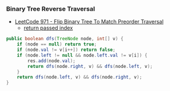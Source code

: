 ### Binary Tree Reverse Traversal
- [LeetCode 971 - Flip Binary Tree To Match Preorder Traversal](https://leetcode.com/problems/flip-binary-tree-to-match-preorder-traversal/discuss/214216/JavaC%2B%2BPython-DFS-Solution)
  - [return passed index](https://leetcode.com/problems/flip-binary-tree-to-match-preorder-traversal/discuss/214219/Java-DFS-try-the-only-way)
```java
public boolean dfs(TreeNode node, int[] v) {
    if (node == null) return true;
    if (node.val != v[i++]) return false;
    if (node.left != null && node.left.val != v[i]) {
        res.add(node.val);
        return dfs(node.right, v) && dfs(node.left, v);
    }
    return dfs(node.left, v) && dfs(node.right, v);
}
```
